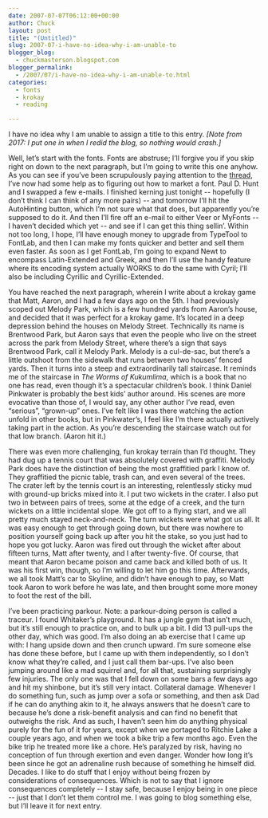 ```yaml
---
date: 2007-07-07T06:12:00+00:00
author: Chuck
layout: post
title: "(Untitled)"
slug: 2007-07-i-have-no-idea-why-i-am-unable-to
blogger_blog:
  - chuckmasterson.blogspot.com
blogger_permalink:
  - /2007/07/i-have-no-idea-why-i-am-unable-to.html
categories:
  - fonts
  - krokay
  - reading

---
```

I have no idea why I am unable to assign a title to this entry. *[Note from 
2017: I put one in when I redid the blog, so nothing would crash.]*

Well, let’s start with the fonts. Fonts are abstruse; I’ll forgive you if you
skip right on down to the next paragraph, but I’m going to write this one
anyhow. As you can see if you’ve been scrupulously paying attention to the
[thread](http://typophile.com/salamander), I’ve now had some help as to
figuring out how to market a font. Paul D. Hunt and I swapped a few e-mails. I
finished kerning just tonight -- hopefully (I don’t think I can think of any
more pairs) -- and tomorrow I’ll hit the AutoHinting button, which I’m not sure
what that does, but apparently you’re supposed to do it. And then I’ll fire off
an e-mail to either Veer or MyFonts -- I haven’t decided which yet -- and see
if I can get this thing sellin’. Within not too long, I hope, I’ll have enough
money to upgrade from TypeTool to FontLab, and then I can make my fonts quicker
and better and sell them even faster. As soon as I get FontLab, I’m going to
expand Newt to encompass Latin-Extended and Greek, and then I’ll use the handy
feature where its encoding system actually WORKS to do the same with Cyril;
I’ll also be including Cyrillic and Cyrillic-Extended.

You have reached the next paragraph, wherein I write about a krokay game that
Matt, Aaron, and I had a few days ago on the 5th. I had previously scoped out
Melody Park, which is a few hundred yards from Aaron’s house, and decided that
it was perfect for a krokay game. It’s located in a deep depression behind the
houses on Melody Street. Technically its name is Brentwood Park, but Aaron says
that even the people who live on the street across the park from Melody Street,
where there’s a sign that says Brentwood Park, call it Melody Park. Melody is a
cul-de-sac, but there’s a little outshoot from the sidewalk that runs between
two houses’ fenced yards. Then it turns into a steep and extraordinarily tall
staircase. It reminds me of the staircase in _The Worms of Kukumlima_, which is
a book that no one has read, even though it’s a spectacular children’s book. I
think Daniel Pinkwater is probably the best kids’ author around. His scenes are
more evocative than those of, I would say, any other author I’ve read, even
“serious”, “grown-up” ones. I’ve felt like I was there watching the action
unfold in other books, but in Pinkwater’s, I feel like I’m there actually
actively taking part in the action. As you’re descending the staircase watch
out for that low branch. (Aaron hit it.)

There was even more challenging, fun krokay terrain than I’d thought. They had
dug up a tennis court that was absolutely covered with graffiti. Melody Park
does have the distinction of being the most graffitied park I know of. They
graffitied the picnic table, trash can, and even several of the trees. The
crater left by the tennis court is an interesting, relentlessly sticky mud with
ground-up bricks mixed into it. I put two wickets in the crater. I also put two
in between pairs of trees, some at the edge of a creek, and the turn wickets on
a little incidental slope. We got off to a flying start, and we all pretty much
stayed neck-and-neck. The turn wickets were what got us all. It was easy enough
to get through going down, but there was nowhere to position yourself going
back up after you hit the stake, so you just had to hope you got lucky. Aaron
was fired out through the wicket after about fifteen turns, Matt after twenty,
and I after twenty-five. Of course, that meant that Aaron became poison and
came back and killed both of us. It was his first win, though, so I’m willing
to let him go this time. Afterwards, we all took Matt’s car to Skyline, and
didn’t have enough to pay, so Matt took Aaron to work before he was late, and
then brought some more money to foot the rest of the bill.

I’ve been practicing parkour. Note: a parkour-doing person is called a traceur.
I found Whitaker’s playground. It has a jungle gym that isn’t much, but it’s
still enough to practice on, and to bulk up a bit. I did 13 pull-ups the other
day, which was good. I’m also doing an ab exercise that I came up with: I hang
upside down and then crunch upward. I’m sure someone else has done these
before, but I came up with them independently, so I don’t know what they’re
called, and I just call them bar-ups. I’ve also been jumping around like a mad
squirrel and, for all that, sustaining surprisingly few injuries. The only one
was that I fell down on some bars a few days ago and hit my shinbone, but it’s
still very intact. Collateral damage. Whenever I do something fun, such as jump
over a sofa or something, and then ask Dad if he can do anything akin to it, he
always answers that he doesn’t care to because he’s done a risk-benefit
analysis and can find no benefit that outweighs the risk. And as such, I
haven’t seen him do anything physical purely for the fun of it for years,
except when we portaged to Ritchie Lake a couple years ago, and when we took a
bike trip a few months ago. Even the bike trip he treated more like a chore.
He’s paralyzed by risk, having no conception of fun through exertion and even
danger. Wonder how long it’s been since he got an adrenaline rush because of
something he himself did. Decades. I like to do stuff that I enjoy without
being frozen by considerations of consequences. Which is not to say that I
ignore consequences completely -- I stay safe, because I enjoy being in one
piece -- just that I don’t let them control me.  I was going to blog something
else, but I’ll leave it for next entry.
